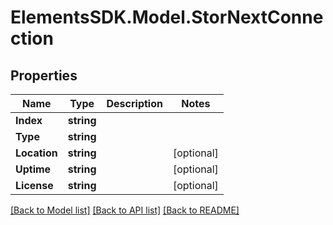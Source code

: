 # ElementsSDK.Model.StorNextConnection

## Properties

Name | Type | Description | Notes
------------ | ------------- | ------------- | -------------
**Index** | **string** |  | 
**Type** | **string** |  | 
**Location** | **string** |  | [optional] 
**Uptime** | **string** |  | [optional] 
**License** | **string** |  | [optional] 

[[Back to Model list]](../README.md#documentation-for-models) [[Back to API list]](../README.md#documentation-for-api-endpoints) [[Back to README]](../README.md)

